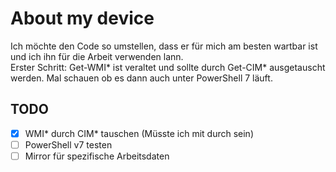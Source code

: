 # About my device

Ich möchte den Code so umstellen, dass er für mich am besten wartbar ist und ich ihn für die Arbeit verwenden lann.\
Erster Schritt: Get-WMI* ist veraltet und sollte durch Get-CIM* ausgetauscht werden. Mal schauen ob es dann auch unter PowerShell 7 läuft.

## TODO
- [X] WMI* durch CIM* tauschen (Müsste ich mit durch sein)
- [ ] PowerShell v7 testen
- [ ] Mirror für spezifische Arbeitsdaten